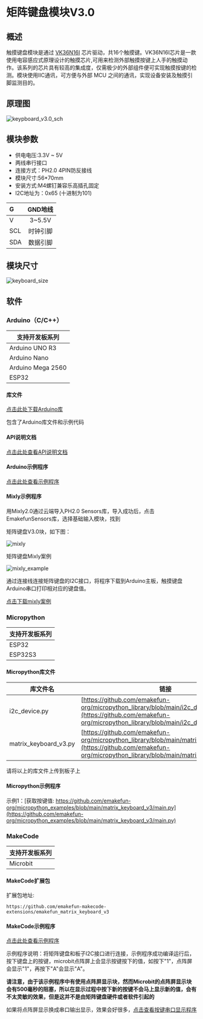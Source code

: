 # 矩阵键盘模块V3.0

## 概述

触摸键盘模块是通过 [VK36N16I](16键触摸键盘_VK36N16I规格书_V12.pdf) 芯片驱动，共16个触摸键。VK36N16I芯片是一款使用电容感应式原理设计的触摸芯片,可用来检测外部触摸按键上人手的触摸动作。该系列的芯片具有较高的集成度，仅需极少的外部组件便可实现触摸按键的检测。模块使用IIC通讯，可方便与外部 MCU 之间的通讯，实现设备安装及触摸引脚监测目的。 

## 原理图

![keypboard_v3.0_sch](./keypboard_v3.0_sch.png)

## 模块参数

- 供电电压:3.3V ~ 5V
- 两线串行接口
- 连接方式：PH2.0 4PIN防反接线
- 模块尺寸:56*70mm
- 安装方式:M4螺钉兼容乐高插孔固定
- I2C地址为：0x65 (十进制为101)

| G      | GND地线|
| :----- | :---: |
| V    | 3~5.5V |
| SCL   | 时钟引脚|
| SDA   | 数据引脚|

## 模块尺寸

![keyboard_size](./keyboard_cad.png)

## 软件

### Arduino（C/C++）

| 支持开发板系列 |
| --- |
| Arduino UNO R3 |
| Arduino Nano |
| Arduino Mega 2560 |
| ESP32 |

#### 库文件

[点击此处下载Arduino库](https://github.com/emakefun-arduino-library/emakefun_matrix_keyboard_v3/archive/refs/tags/latest.zip)

包含了Arduino库文件和示例代码

#### API说明文档

[点击此处查看API说明文档](https://emakefun-arduino-library.github.io/emakefun_matrix_keyboard_v3/class_matrix_keyboard.html)

#### Arduino示例程序

[点击此处查看示例程序](https://emakefun-arduino-library.github.io/emakefun_matrix_keyboard_v3/get_touched_key_8ino-example.html)

#### Mixly示例程序

 用Mixly2.0通过云端导入PH2.0 Sensors库，导入成功后，点击EmakefunSensors库，选择基础输入模块，找到

矩阵键盘V3.0块，如下图：

![mixly](./matrix_keyboard_v3.0_mixly.png)

矩阵键盘Mixly案例

![mixly_example](./matrix_keyboard_v3.0_mixly_example.png)

通过连接线连接矩阵键盘的I2C接口，将程序下载到Arduino主板，触摸键盘Arduino串口打印相对应的键盘值。

[点击下载mixly案例](./mixly_example.zip)

### Micropython

| 支持开发板系列 |
| --- |
| ESP32 |
| ESP32S3 |

#### Micropython库文件

| 库文件名 | 链接 |
| --- | --- |
| i2c_device.py | [https://github.com/emakefun-org/micropython_library/blob/main/i2c_device.py](https://github.com/emakefun-org/micropython_library/blob/main/i2c_device.py) |
| matrix_keyboard_v3.py | [https://github.com/emakefun-org/micropython_library/blob/main/matrix_keyboard_v3.py](https://github.com/emakefun-org/micropython_library/blob/main/matrix_keyboard_v3.py) |

请将以上的库文件上传到板子上

#### Micropython示例程序

示例1：[获取按键值: https://github.com/emakefun-org/micropython_examples/blob/main/matrix_keyboard_v3/main.py](https://github.com/emakefun-org/micropython_examples/blob/main/matrix_keyboard_v3/main.py)

### MakeCode

| 支持开发板系列 |
| --- |
| Microbit |

#### MakeCode扩展包

扩展包地址:

```text
https://github.com/emakefun-makecode-extensions/emakefun_matrix_keyboard_v3
```

#### MakeCode示例程序

[点击此处查看示例程序](https://makecode.microbit.org/_E4Rdk21MdCzL)

示例程序说明：将矩阵键盘和板子I2C接口进行连接，示例程序成功编译运行后，按下键盘上的按键，microbit点阵屏上会显示按键按下的值，如按下"1"，点阵屏会显示"1"，再按下"A"会显示"A"。

**请注意，由于该示例程序中有使用点阵屏显示块，然而Microbit的点阵屏显示块会有500毫秒的阻塞，所以在显示过程中按下新的按键不会马上显示新的值，会有不太灵敏的效果，但是这并不是由矩阵键盘硬件或者软件引起的**

如果将点阵屏显示换成串口输出显示，效果会好很多，[点击查看按键串口显示程序](https://makecode.microbit.org/_54m4wjYdUX6e)
